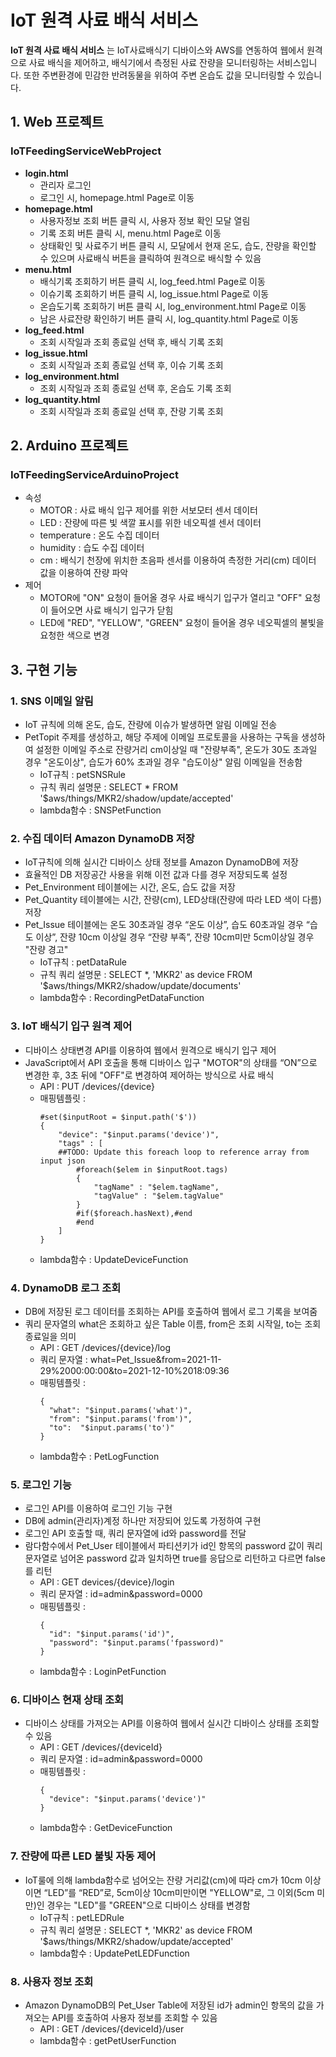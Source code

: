 # IoT 원격 사료 배식 서비스

**IoT 원격 사료 배식 서비스** 는 IoT사료배식기 디바이스와 AWS를 연동하여 웹에서 원격으로 사료 배식을 제어하고, 배식기에서 측정된 사료 잔량을 모니터링하는 서비스입니다. 또한 주변환경에 민감한 반려동물을 위하여 주변 온습도 값을 모니터링할 수 있습니다.


## 1. Web 프로젝트

### IoTFeedingServiceWebProject
- **login.html**
	- 관리자 로그인
	- 로그인 시, homepage.html Page로 이동
- **homepage.html**
	- 사용자정보 조회 버튼 클릭 시, 사용자 정보 확인 모달 열림
	- 기록 조회 버튼 클릭 시, menu.html Page로 이동
	- 상태확인 및 사료주기 버튼 클릭 시, 모달에서 현재 온도, 습도, 잔량을 확인할 수 있으며 사료배식 버튼을 클릭하여 원격으로 배식할 수 있음
- **menu.html**
	- 배식기록 조회하기 버튼 클릭 시, log_feed.html Page로 이동
	- 이슈기록 조회하기 버튼 클릭 시, log_issue.html Page로 이동
	- 온습도기록 조회하기 버튼 클릭 시, log_environment.html Page로 이동
	- 남은 사료잔량 확인하기 버튼 클릭 시, log_quantity.html Page로 이동
- **log_feed.html**
	- 조회 시작일과 조회 종료일 선택 후, 배식 기록 조회
- **log_issue.html**
	- 조회 시작일과 조회 종료일 선택 후, 이슈 기록 조회
- **log_environment.html**
	- 조회 시작일과 조회 종료일 선택 후, 온습도 기록 조회
- **log_quantity.html**
	- 조회 시작일과 조회 종료일 선택 후, 잔량 기록 조회



## 2. Arduino 프로젝트

### IoTFeedingServiceArduinoProject
- 속성
	- MOTOR : 사료 배식 입구 제어를 위한 서보모터 센서 데이터
	- LED : 잔량에 따른 빛 색깔 표시를 위한 네오픽셀 센서 데이터
	- temperature : 온도 수집 데이터
	- humidity : 습도 수집 데이터
	- cm : 배식기 천장에 위치한 초음파 센서를 이용하여 측정한 거리(cm) 데이터 값을 이용하여 잔량 파악
- 제어
	- MOTOR에 "ON" 요청이 들어올 경우 사료 배식기 입구가 열리고 "OFF" 요청이 들어오면 사료 배식기 입구가 닫힘
	- LED에 "RED", "YELLOW", "GREEN" 요청이 들어올 경우 네오픽셀의 불빛을 요청한 색으로 변경



## 3. 구현 기능

### 1. SNS 이메일 알림
- IoT 규칙에 의해 온도, 습도, 잔량에 이슈가 발생하면 알림 이메일 전송
- PetTopit 주제를 생성하고, 해당 주제에 이메일 프로토콜을 사용하는 구독을 생성하여 설정한 이메일 주소로 잔량거리 cm이상일 때 "잔량부족", 온도가 30도 초과일 경우 "온도이상", 습도가 60% 초과일 경우 "습도이상" 알림 이메일을 전송함
	- IoT규칙 : petSNSRule
	- 규칙 쿼리 설명문 : SELECT * FROM '$aws/things/MKR2/shadow/update/accepted'
	- lambda함수 : SNSPetFunction

### 2. 수집 데이터 Amazon DynamoDB 저장
- IoT규칙에 의해 실시간 디바이스 상태 정보를 Amazon DynamoDB에 저장
- 효율적인 DB 저장공간 사용을 위해 이전 값과 다를 경우 저장되도록 설정
- Pet_Environment 테이블에는 시간, 온도, 습도 값을 저장
- Pet_Quantity 테이블에는 시간, 잔량(cm), LED상태(잔량에 따라 LED 색이 다름) 저장
- Pet_Issue 테이블에는 온도 30초과일 경우 “온도 이상”, 습도 60초과일 경우 “습도 이상”, 잔량 10cm 이상일 경우 “잔량 부족”, 잔량 10cm미만 5cm이상일 경우 "잔량 경고"
	- IoT규칙 : petDataRule
	- 규칙 쿼리 설명문 : SELECT *, 'MKR2' as device FROM '$aws/things/MKR2/shadow/update/documents'
	- lambda함수 : RecordingPetDataFunction

### 3. IoT 배식기 입구 원격 제어
- 디바이스 상태변경 API를 이용하여 웹에서 원격으로 배식기 입구 제어
- JavaScript에서 API 호출을 통해 디바이스 입구 "MOTOR"의 상태를 “ON”으로 변경한 후, 3초 뒤에 "OFF"로 변경하여 제어하는 방식으로 사료 배식
	- API : PUT /devices/{device}
	- 매핑템플릿 : 
  	  ```
      #set($inputRoot = $input.path('$'))
      {
          "device": "$input.params('device')",
          "tags" : [
          ##TODO: Update this foreach loop to reference array from input json
              #foreach($elem in $inputRoot.tags)
              {
                  "tagName" : "$elem.tagName",
                  "tagValue" : "$elem.tagValue"
              } 
              #if($foreach.hasNext),#end
              #end
          ]
      }
      ```
	- lambda함수 : UpdateDeviceFunction

### 4. DynamoDB 로그 조회
- DB에 저장된 로그 데이터를 조회하는 API를 호출하여 웹에서 로그 기록을 보여줌
- 쿼리 문자열의 what은 조회하고 싶은 Table 이름, from은 조회 시작일, to는 조회 종료일을 의미
	- API : GET /devices/{device}/log
	- 쿼리 문자열 : what=Pet_Issue&from=2021-11-29%2000:00:00&to=2021-12-10%2018:09:36
	- 매핑템플릿 : 
  	  ```
      {
        "what": "$input.params('what')",
        "from": "$input.params('from')",
        "to":  "$input.params('to')"
      }
      ```
	- lambda함수 : PetLogFunction

### 5. 로그인 기능
- 로그인 API를 이용하여 로그인 기능 구현
- DB에 admin(관리자)계정 하나만 저장되어 있도록 가정하여 구현
- 로그인 API 호출할 때, 쿼리 문자열에 id와 password를 전달
- 람다함수에서 Pet_User 테이블에서 파티션키가 id인 항목의 password 값이 쿼리 문자열로 넘어온 password 값과 일치하면 true를 응답으로 리턴하고 다르면 false를 리턴
	- API : GET devices/{device}/login
	- 쿼리 문자열 : id=admin&password=0000
	- 매핑템플릿 : 
  	  ```
      {
        "id": "$input.params('id')",
        "password": "$input.params('fpassword)"
      }
      ```
	- lambda함수 : LoginPetFunction

### 6. 디바이스 현재 상태 조회
- 디바이스 상태를 가져오는 API를 이용하여 웹에서 실시간 디바이스 상태를 조회할 수 있음
	- API : GET /devices/{deviceId}
	- 쿼리 문자열 : id=admin&password=0000
	- 매핑템플릿 : 
  	  ```
      {
        "device": "$input.params('device')"
      }
      ```
	- lambda함수 : GetDeviceFunction

### 7. 잔량에 따른 LED 불빛 자동 제어
- IoT룰에 의해 lambda함수로 넘어오는 잔량 거리값(cm)에 따라 cm가 10cm 이상이면 “LED”를 “RED”로, 5cm이상 10cm미만이면 "YELLOW"로, 그 이외(5cm 미만)인 경우는 "LED"를 "GREEN"으로 디바이스 상태를 변경함
	- IoT규칙 : petLEDRule
	- 규칙 쿼리 설명문 : SELECT *, 'MKR2' as device FROM '$aws/things/MKR2/shadow/update/accepted'
	- lambda함수 : UpdatePetLEDFunction

### 8. 사용자 정보 조회
- Amazon DynamoDB의 Pet_User Table에 저장된 id가 admin인 항목의 값을 가져오는 API를 호출하여 사용자 정보를 조회할 수 있음
	- API : GET /devices/{deviceId}/user
	- lambda함수 : getPetUserFunction
